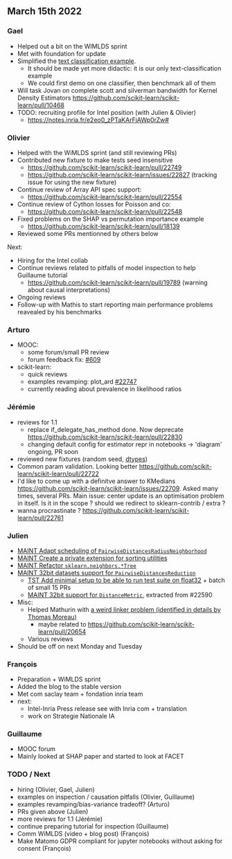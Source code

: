## March 15th 2022

### Gael

- Helped out a bit on the WIMLDS sprint
- Met with foundation for update
- Simplified the [text classification example](https://scikit-learn.org/dev/auto_examples/text/plot_document_classification_20newsgroups.html).
    - It should be made yet more didactic: it is our only text-classification example
    - We could first demo on one classifier, then benchmark all of them
- Will task Jovan on complete scott and silverman bandwidth for Kernel Density Estimators https://github.com/scikit-learn/scikit-learn/pull/10468
- TODO: recruiting profile for Intel position (with Julien & Olivier)
    - https://notes.inria.fr/e2eo0_zPTaKArFjAWp0rZw#

### Olivier

- Helped with the WiMLDS sprint (and still reviewing PRs)
- Contributed new fixture to make tests seed insensitive
    - https://github.com/scikit-learn/scikit-learn/pull/22749
    - https://github.com/scikit-learn/scikit-learn/issues/22827 (tracking issue for using the new fixture)
- Continue review of Array API spec support:
    - https://github.com/scikit-learn/scikit-learn/pull/22554
- Continue review of Cython losses for Poisson and co:
    - https://github.com/scikit-learn/scikit-learn/pull/22548
- Fixed problems on the SHAP vs permutation importance example
    - https://github.com/scikit-learn/scikit-learn/pull/18139
- Reviewed some PRs mentionned by others below

Next:
- Hiring for the Intel collab
- Continue reviews related to pitfalls of model inspection to help Guillaume tutorial
    - https://github.com/scikit-learn/scikit-learn/pull/19789 (warning about causal interpretations)
- Ongoing reviews
- Follow-up with Mathis to start reporting main performance problems reavealed by his benchmarks

### Arturo
- MOOC:
    - some forum/small PR review
    - forum feedback fix: [#609](https://github.com/INRIA/scikit-learn-mooc/pull/609)
- scikit-learn:
    - quick reviews
    - examples revamping: plot_ard [#22747](https://github.com/scikit-learn/scikit-learn/pull/22747)
    - currently reading about prevalence in likelihood ratios

### Jérémie
- reviews for 1.1
  - replace if_delegate_has_method done. Now deprecate
    https://github.com/scikit-learn/scikit-learn/pull/22830
  - changing default config for estimator repr in notebooks -> 'diagram'
    ongoing, PR soon
- reviewed new fixtures (random seed, [dtypes](https://github.com/scikit-learn/scikit-learn/pull/22690))
- Common param validation. Looking better
  https://github.com/scikit-learn/scikit-learn/pull/22722
- I'd like to come up with a definitve answer to KMedians https://github.com/scikit-learn/scikit-learn/issues/22709. Asked many times, several PRs. Main issue: center update is an optimisation problem in itself. Is it in the scope ? should we redirect to sklearn-contrib / extra ?
- wanna procrastinate ? https://github.com/scikit-learn/scikit-learn/pull/22761

### Julien

 - [MAINT Adapt scheduling of `PairwiseDistancesRadiusNeighborhood`](https://github.com/scikit-learn/scikit-learn/pull/22829)
 - [MAINT Create a private extension for sorting utilities](https://github.com/scikit-learn/scikit-learn/pull/22760)
 - [MAINT Refactor `sklearn.neighbors.*Tree`](https://github.com/scikit-learn/scikit-learn/pull/22745)
 - [MAINT 32bit datasets support for `PairwiseDistancesReduction`](https://github.com/scikit-learn/scikit-learn/pull/22590)
    - [TST Add minimal setup to be able to run test suite on float32](https://github.com/scikit-learn/scikit-learn/pull/22690) + batch of small 15 PRs
    - [MAINT 32bit support for `DistanceMetric`](https://github.com/scikit-learn/scikit-learn/pull/22764), extracted from #22590
 - Misc:
     - Helped Mathurin with [a weird linker problem (identified in details by Thomas Moreau)](https://stackoverflow.com/questions/71340058/conda-does-not-look-for-libpthread-and-libpthread-nonshared-at-the-right-place-w)
         - maybe related to https://github.com/scikit-learn/scikit-learn/pull/20654
     - Various reviews
 - Should be off on next Monday and Tuesday

### François
- Preparation + WiMLDS sprint 
- Added the blog to the stable version
- Met com saclay team + fondation inria team
- next: 
    - Intel-Inria Press release see with Inria com + translation
    - work on Strategie Nationale IA

### Guillaume

- MOOC forum
- Mainly looked at SHAP paper and started to look at FACET


### TODO / Next

- hiring (Olivier, Gael, Julien)
- examples on inspection / causation pitfalls (Olivier, Guillaume)
- examples revamping/bias-variance tradeoff? (Arturo)
- PRs given above (Julien)
- more reviews for 1.1 (Jérémie)
- continue preparing tutorial for inspection (Guillaume)
- Comm WiMLDS (video + blog post) (François)
- Make Matomo GDPR compliant for jupyter notebooks without asking for consent (François)
